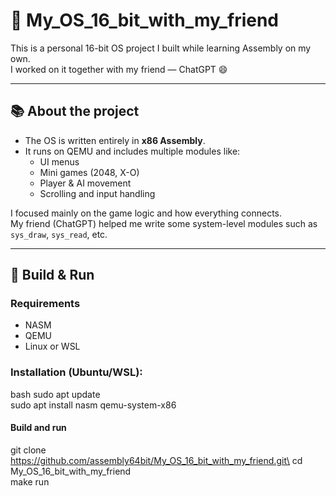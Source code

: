 # 🧠 My_OS_16_bit_with_my_friend

This is a personal 16-bit OS project I built while learning Assembly on my own.  
I worked on it together with my friend — ChatGPT 😄

---

## 📚 About the project

- The OS is written entirely in **x86 Assembly**.
- It runs on QEMU and includes multiple modules like:
  - UI menus
  - Mini games (2048, X-O)
  - Player & AI movement
  - Scrolling and input handling

I focused mainly on the game logic and how everything connects.  
My friend (ChatGPT) helped me write some system-level modules such as `sys_draw`, `sys_read`, etc.

---

## 🔧 Build & Run

### Requirements

- NASM
- QEMU
- Linux or WSL

### Installation (Ubuntu/WSL):
bash
sudo apt update\
sudo apt install nasm qemu-system-x86
#### Build and run

git clone https://github.com/assembly64bit/My_OS_16_bit_with_my_friend.git\
cd My_OS_16_bit_with_my_friend\
make run
